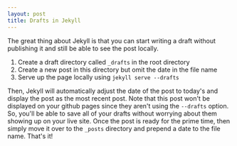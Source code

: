 ```yaml
---
layout: post
title: Drafts in Jekyll
---
```


<!--
<img class="img-left" align="left" src="{{ site.url }}/images/">
-->

The great thing about Jekyll is that you can start writing a draft without publishing it and still be able to see the post locally.

1. Create a draft directory called `_drafts` in the root directory
2. Create a new post in this directory but omit the date in the file name
3. Serve up the page locally using `jekyll serve --drafts`

Then, Jekyll will automatically adjust the date of the post to today's and display the post as the most recent post. Note that this post won't be displayed on your github pages since they aren't using the `--drafts` option. So, you'll be able to save all of your drafts without worrying about them showing up on your live site.  Once the post is ready for the prime time, then simply move it over to the `_posts` directory and prepend a date to the file name. That's it!
